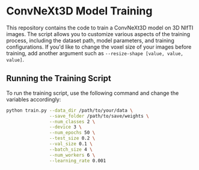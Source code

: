 # ConvNeXt3D Model Training

This repository contains the code to train a ConvNeXt3D model on 3D NIfTI images. The script allows you to customize various aspects of the training process, including the dataset path, model parameters, and training configurations. If you'd like to change the voxel size of your images before training, add another argument such as `--resize-shape [value, value, value]`. 
## Running the Training Script

To run the training script, use the following command and change the variables accordingly:

```bash
python train.py --data_dir /path/to/your/data \
                --save_folder /path/to/save/weights \
                --num_classes 2 \
                --device 3 \
                --num_epochs 50 \
                --test_size 0.2 \
                --val_size 0.1 \
                --batch_size 4 \
                --num_workers 6 \
                --learning_rate 0.001
```

